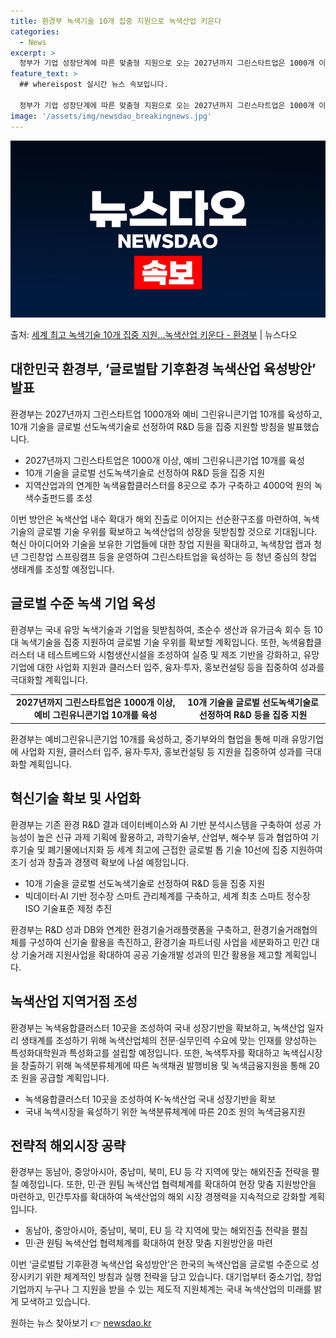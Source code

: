 ```yaml
---
title: 환경부 녹색기술 10개 집중 지원으로 녹색산업 키운다
categories:
  - News
excerpt: >
  정부가 기업 성장단계에 따른 맞춤형 지원으로 오는 2027년까지 그린스타트업은 1000개 이상, 예비 그린유…
feature_text: >
  ## whereispost 실시간 뉴스 속보입니다.

  정부가 기업 성장단계에 따른 맞춤형 지원으로 오는 2027년까지 그린스타트업은 1000개 이상, 예비 그린유…
image: '/assets/img/newsdao_breakingnews.jpg'
---
```


![뉴스다오 속보](/assets/img/newsdao_breakingnews.jpg)

<p>출처: <a href="https://newsdao.kr/3235" rel="dofollow">세계 최고 녹색기술 10개 집중 지원…녹색산업 키운다 - 환경부</a> | 뉴스다오</p>

<h2 data-ke-size="size26">대한민국 환경부, ‘글로벌탑 기후환경 녹색산업 육성방안’ 발표</h2>
    
환경부는 2027년까지 그린스타트업 1000개와 예비 그린유니콘기업 10개를 육성하고, 10개 기술을 글로벌 선도녹색기술로 선정하여 R&D 등을 집중 지원할 방침을 발표했습니다.

<ul>
    <li>2027년까지 그린스타트업은 1000개 이상, 예비 그린유니콘기업 10개를 육성</li>
    <li>10개 기술을 글로벌 선도녹색기술로 선정하여 R&D 등을 집중 지원</li>
    <li>지역산업과의 연계한 녹색융합클러스터를 8곳으로 추가 구축하고 4000억 원의 녹색수출펀드를 조성</li>
</ul>

이번 방안은 녹색산업 내수 확대가 해외 진출로 이어지는 선순환구조를 마련하여, 녹색기술의 글로벌 기술 우위를 확보하고 녹색산업의 성장을 뒷받침할 것으로 기대됩니다. 혁신 아이디어와 기술을 보유한 기업들에 대한 창업 지원을 확대하고, 녹색창업 랩과 청년 그린창업 스프링캠프 등을 운영하여 그린스타트업을 육성하는 등 청년 중심의 창업 생태계를 조성할 예정입니다.

<p data-ke-size="size16"></p>

<h2 data-ke-size="size26">글로벌 수준 녹색 기업 육성</h2>

환경부는 국내 유망 녹색기술과 기업을 뒷받침하여, 초순수 생산과 유가금속 회수 등 10대 녹색기술을 집중 지원하여 글로벌 기술 우위를 확보할 계획입니다. 또한, 녹색융합클러스터 내 테스트베드와 시험생산시설을 조성하여 실증 및 제조 기반을 강화하고, 유망 기업에 대한 사업화 지원과 클러스터 입주, 융자·투자, 홍보컨설팅 등을 집중하여 성과를 극대화할 계획입니다.

<table>
    <tr>
        <td style="text-align: center; height: 17px;"><b>2027년까지 그린스타트업은 1000개 이상, 예비 그린유니콘기업 10개를 육성</b></td>
        <td style="text-align: center; height: 17px;"><b>10개 기술을 글로벌 선도녹색기술로 선정하여 R&D 등을 집중 지원</b></td>
    </tr>
</table>

환경부는 예비그린유니콘기업 10개를 육성하고, 중기부와의 협업을 통해 미래 유망기업에 사업화 지원, 클러스터 입주, 융자·투자, 홍보컨설팅 등 지원을 집중하여 성과를 극대화할 계획입니다.

<p data-ke-size="size16"></p>

<h2 data-ke-size="size26">혁신기술 확보 및 사업화</h2>

환경부는 기존 환경 R&D 결과 데이터베이스와 AI 기반 분석시스템을 구축하여 성공 가능성이 높은 신규 과제 기획에 활용하고, 과학기술부, 산업부, 해수부 등과 협업하여 기후기술 및 폐기물에너지화 등 세계 최고에 근접한 글로벌 톱 기술 10선에 집중 지원하여 조기 성과 창출과 경쟁력 확보에 나설 예정입니다.

<ul>
    <li>10개 기술을 글로벌 선도녹색기술로 선정하여 R&D 등을 집중 지원</li>
    <li>빅데이터·AI 기반 정수장 스마트 관리체계를 구축하고, 세계 최초 스마트 정수장 ISO 기술표준 제정 추진</li>
</ul>

환경부는 R&D 성과 DB와 연계한 환경기술거래플랫폼을 구축하고, 환경기술거래협의체를 구성하여 신기술 활용을 촉진하고, 환경기술 파트너링 사업을 세분화하고 민간 대상 기술거래 지원사업을 확대하여 공공 기술개발 성과의 민간 활용을 제고할 계획입니다.

<p data-ke-size="size16"></p>

<h2 data-ke-size="size26">녹색산업 지역거점 조성</h2>

환경부는 녹색융합클러스터 10곳을 조성하여 국내 성장기반을 확보하고, 녹색산업 일자리 생태계를 조성하기 위해 녹색산업체의 전문·실무인력 수요에 맞는 인재를 양성하는 특성화대학원과 특성화고를 설립할 예정입니다. 또한, 녹색투자를 확대하고 녹색십시장을 창출하기 위해 녹색분류체계에 따른 녹색채권 발행비용 및 녹색금융지원을 통해 20조 원을 공급할 계획입니다.

<ul>
    <li>녹색융합클러스터 10곳을 조성하여 K-녹색산업 국내 성장기반을 확보</li>
    <li>국내 녹색시장을 육성하기 위한 녹색분류체계에 따른 20조 원의 녹색금융지원</li>
</ul>

<p data-ke-size="size16"></p>

<h2 data-ke-size="size26">전략적 해외시장 공략</h2>

환경부는 동남아, 중앙아시아, 중남미, 북미, EU 등 각 지역에 맞는 해외진출 전략을 펼칠 예정입니다. 또한, 민·관 원팀 녹색산업 협력체계를 확대하여 현장 맞춤 지원방안을 마련하고, 민간투자를 확대하여 녹색산업의 해외 시장 경쟁력을 지속적으로 강화할 계획입니다.

<ul>
    <li>동남아, 중앙아시아, 중남미, 북미, EU 등 각 지역에 맞는 해외진출 전략을 펼침</li>
    <li>민·관 원팀 녹색산업 협력체계를 확대하여 현장 맞춤 지원방안을 마련</li>
</ul>

이번 ‘글로벌탑 기후환경 녹색산업 육성방안’은 한국의 녹색산업을 글로벌 수준으로 성장시키기 위한 체계적인 방침과 실행 전략을 담고 있습니다. 대기업부터 중소기업, 창업기업까지 누구나 그 지원을 받을 수 있는 제도적 지원체계는 국내 녹색산업의 미래를 밝게 모색하고 있습니다. 

원하는 뉴스 찾아보기 👉 <a href="https://newsdao.kr" rel="dofollow">newsdao.kr</a>


